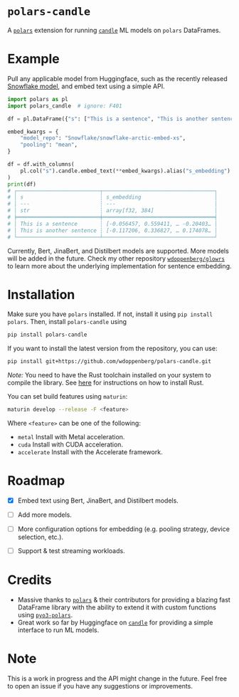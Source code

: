 # `polars-candle`

A [`polars`](https://pola.rs/) extension for running [`candle`](https://github.com/huggingface/candle) ML
models on `polars` DataFrames. 

# Example

Pull any applicable model from Huggingface, such as the recently released 
[Snowflake model](https://huggingface.co/Snowflake/snowflake-arctic-embed-xs), and embed text using a simple API.

```python
import polars as pl
import polars_candle  # ignore: F401

df = pl.DataFrame({"s": ["This is a sentence", "This is another sentence"]})

embed_kwargs = {
    "model_repo": "Snowflake/snowflake-arctic-embed-xs",
    "pooling": "mean", 
}

df = df.with_columns(
    pl.col("s").candle.embed_text(**embed_kwargs).alias("s_embedding")
)
print(df)
# ┌──────────────────────────┬───────────────────────────────────┐
# │ s                        ┆ s_embedding                       │
# │ ---                      ┆ ---                               │
# │ str                      ┆ array[f32, 384]                   │
# ╞══════════════════════════╪═══════════════════════════════════╡
# │ This is a sentence       ┆ [-0.056457, 0.559411, … -0.20403… │
# │ This is another sentence ┆ [-0.117206, 0.336827, … 0.174078… │
# └──────────────────────────┴───────────────────────────────────┘
```

Currently, Bert, JinaBert, and Distilbert models are supported. More models will be added in the future. Check 
my other repository [`wdoppenberg/glowrs`](https://github.com/wdoppenberg/glowrs) to learn more about the underlying 
implementation for sentence embedding.

# Installation

Make sure you have `polars` installed. If not, install it using `pip install polars`. Then, install `polars-candle` using

```bash
pip install polars-candle
```

If you want to install the latest version from the repository, you can use:

```bash
pip install git+https://github.com/wdoppenberg/polars-candle.git
```

_Note:_ You need to have the Rust toolchain installed on your system to compile the library. See 
[here](https://www.rust-lang.org/tools/install) for instructions on how to install Rust.

You can set build features using `maturin`:

```bash
maturin develop --release -F <feature>
```

Where `<feature>` can be one of the following:
* `metal` Install with Metal acceleration.
* `cuda` Install with CUDA acceleration.
* `accelerate` Install with the Accelerate framework.


# Roadmap

- [x] Embed text using Bert, JinaBert, and Distilbert models.
- [ ] Add more models.
- [ ] More configuration options for embedding (e.g. pooling strategy, device selection, etc.).
- [ ] Support & test streaming workloads.


# Credits

- Massive thanks to [`polars`](https://pola.rs/) & their contributors for providing a blazing fast DataFrame library 
with the ability to extend it with custom functions using [`pyo3-polars`](https://github.com/pola-rs/pyo3-polars).
- Great work so far by Huggingface on [`candle`](https://github.com/huggingface/candle) for providing a simple
interface to run ML models.


# Note

This is a work in progress and the API might change in the future. Feel free to open an issue if you have any
suggestions or improvements.
